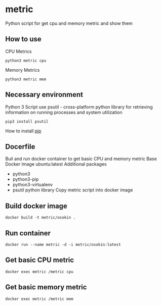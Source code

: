 # metric
Python script for get cpu and memory metric and show them

## How to use
CPU Metrics
```
python3 metric cpu
```
Memory Metrics
```
python3 metric mem
```

## Necessary environment
Python 3
Script use psutil - cross-platform python library for retrieving information on running processes and system utilization
```
pip3 install psutil
```
How to install [pip](https://github.com/giampaolo/psutil/blob/master/INSTALL.rst)

## Docerfile
Buil and run docker container to get basic CPU and memory metric
Base Docker Image
  ubuntu:latest
Additional packages
   * python3
   * python3-pip
   * python3-virtualenv
   * psutil python library
Copy metric script into docker image

## Build docker image
```
docker build -t metric/osokin .
```

## Run container
```
docker run --name metric -d -i metric/osokin:latest
```

## Get basic CPU metric
```
docker exec metric /metric cpu
```

## Get basic memory metric
```
docker exec metric /metric mem
```

